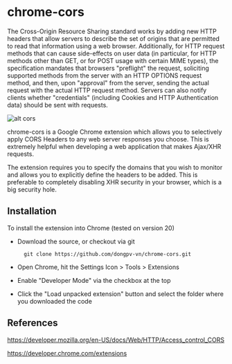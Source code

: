 chrome-cors
=============

The Cross-Origin Resource Sharing standard works by adding new HTTP headers that allow servers to describe the set of origins that are permitted to read that information using a web browser.  Additionally, for HTTP request methods that can cause side-effects on user data (in particular, for HTTP methods other than GET, or for POST usage with certain MIME types), the specification mandates that browsers "preflight" the request, soliciting supported methods from the server with an HTTP OPTIONS request method, and then, upon "approval" from the server, sending the actual request with the actual HTTP request method. Servers can also notify clients whether "credentials" (including Cookies and HTTP Authentication data) should be sent with requests.

![alt cors](https://mdn.mozillademos.org/files/14295/CORS_principle.png)

chrome-cors is a Google Chrome extension which allows you to selectively apply CORS Headers to any web server responses
you choose. This is extremely helpful when developing a web application that makes Ajax/XHR requests.

The extension requires you to specify the domains that you wish to monitor and allows you to explicitly define the
headers to be added.  This is preferable to completely disabling XHR security in your browser, which is a big security
hole.



Installation
------------

To install the extension into Chrome (tested on version 20)

* Download the source, or checkout via git

        git clone https://github.com/dongpv-vn/chrome-cors.git
* Open Chrome, hit the Settings Icon > Tools > Extensions
* Enable "Developer Mode" via the checkbox at the top
* Click the "Load unpacked extension" button and select the folder where you downloaded the code

References
----------
https://developer.mozilla.org/en-US/docs/Web/HTTP/Access_control_CORS

https://developer.chrome.com/extensions
